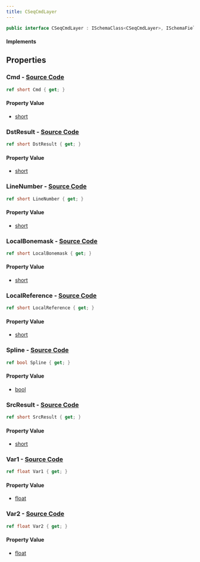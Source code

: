 ```yaml
---
title: CSeqCmdLayer
---
```


```csharp
public interface CSeqCmdLayer : ISchemaClass<CSeqCmdLayer>, ISchemaField, ISchemaClass, INativeHandle
```

#### Implements

## Properties

### **Cmd** - [Source Code](https://github.com/swiftly-solution/swiftlys2/blob/main/managed/src/SwiftlyS2.Generated/Schemas/Interfaces/CSeqCmdLayer.cs#L16)

```csharp
ref short Cmd { get; }
```

#### Property Value

- [short](https://learn.microsoft.com/dotnet/api/system.int16)

### **DstResult** - [Source Code](https://github.com/swiftly-solution/swiftlys2/blob/main/managed/src/SwiftlyS2.Generated/Schemas/Interfaces/CSeqCmdLayer.cs#L22)

```csharp
ref short DstResult { get; }
```

#### Property Value

- [short](https://learn.microsoft.com/dotnet/api/system.int16)

### **LineNumber** - [Source Code](https://github.com/swiftly-solution/swiftlys2/blob/main/managed/src/SwiftlyS2.Generated/Schemas/Interfaces/CSeqCmdLayer.cs#L32)

```csharp
ref short LineNumber { get; }
```

#### Property Value

- [short](https://learn.microsoft.com/dotnet/api/system.int16)

### **LocalBonemask** - [Source Code](https://github.com/swiftly-solution/swiftlys2/blob/main/managed/src/SwiftlyS2.Generated/Schemas/Interfaces/CSeqCmdLayer.cs#L20)

```csharp
ref short LocalBonemask { get; }
```

#### Property Value

- [short](https://learn.microsoft.com/dotnet/api/system.int16)

### **LocalReference** - [Source Code](https://github.com/swiftly-solution/swiftlys2/blob/main/managed/src/SwiftlyS2.Generated/Schemas/Interfaces/CSeqCmdLayer.cs#L18)

```csharp
ref short LocalReference { get; }
```

#### Property Value

- [short](https://learn.microsoft.com/dotnet/api/system.int16)

### **Spline** - [Source Code](https://github.com/swiftly-solution/swiftlys2/blob/main/managed/src/SwiftlyS2.Generated/Schemas/Interfaces/CSeqCmdLayer.cs#L26)

```csharp
ref bool Spline { get; }
```

#### Property Value

- [bool](https://learn.microsoft.com/dotnet/api/system.boolean)

### **SrcResult** - [Source Code](https://github.com/swiftly-solution/swiftlys2/blob/main/managed/src/SwiftlyS2.Generated/Schemas/Interfaces/CSeqCmdLayer.cs#L24)

```csharp
ref short SrcResult { get; }
```

#### Property Value

- [short](https://learn.microsoft.com/dotnet/api/system.int16)

### **Var1** - [Source Code](https://github.com/swiftly-solution/swiftlys2/blob/main/managed/src/SwiftlyS2.Generated/Schemas/Interfaces/CSeqCmdLayer.cs#L28)

```csharp
ref float Var1 { get; }
```

#### Property Value

- [float](https://learn.microsoft.com/dotnet/api/system.single)

### **Var2** - [Source Code](https://github.com/swiftly-solution/swiftlys2/blob/main/managed/src/SwiftlyS2.Generated/Schemas/Interfaces/CSeqCmdLayer.cs#L30)

```csharp
ref float Var2 { get; }
```

#### Property Value

- [float](https://learn.microsoft.com/dotnet/api/system.single)


